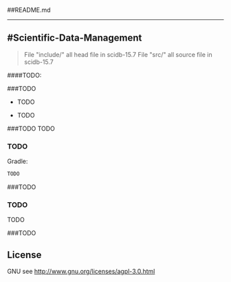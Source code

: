 ##README.md

---
#Scientific-Data-Management
-------------

> File "include/" all head file in scidb-15.7
File "src/"	 all source file in scidb-15.7

####TODO:  

###TODO
- TODO

- TODO

###TODO
TODO

### TODO
Gradle:  
``` xml
TODO
```

###TODO

### TODO
TODO

###TODO

## License
GNU see <http://www.gnu.org/licenses/agpl-3.0.html>

